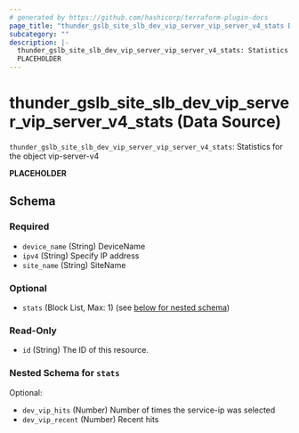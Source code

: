 ```yaml
---
# generated by https://github.com/hashicorp/terraform-plugin-docs
page_title: "thunder_gslb_site_slb_dev_vip_server_vip_server_v4_stats Data Source - terraform-provider-thunder"
subcategory: ""
description: |-
  thunder_gslb_site_slb_dev_vip_server_vip_server_v4_stats: Statistics for the object vip-server-v4
  PLACEHOLDER
---
```


# thunder_gslb_site_slb_dev_vip_server_vip_server_v4_stats (Data Source)

`thunder_gslb_site_slb_dev_vip_server_vip_server_v4_stats`: Statistics for the object vip-server-v4

__PLACEHOLDER__



<!-- schema generated by tfplugindocs -->
## Schema

### Required

- `device_name` (String) DeviceName
- `ipv4` (String) Specify IP address
- `site_name` (String) SiteName

### Optional

- `stats` (Block List, Max: 1) (see [below for nested schema](#nestedblock--stats))

### Read-Only

- `id` (String) The ID of this resource.

<a id="nestedblock--stats"></a>
### Nested Schema for `stats`

Optional:

- `dev_vip_hits` (Number) Number of times the service-ip was selected
- `dev_vip_recent` (Number) Recent hits


